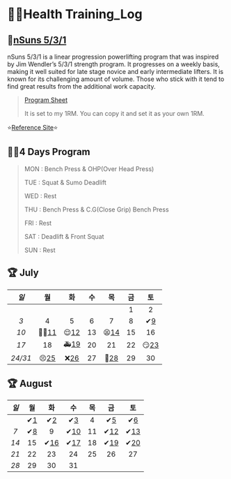 # 🏋️‍♀️Health Training_Log

 ## 💪[nSuns 5/3/1](https://liftvault.com/programs/powerlifting/n-suns-lifting-spreadsheets/)

nSuns 5/3/1 is a linear progression powerlifting program that was inspired by Jim Wendler’s 5/3/1 strength program. It progresses on a weekly basis, making it well suited for late stage novice and early intermediate lifters. It is known for its challenging amount of volume. Those who stick with it tend to find great results from the additional work capacity.



> [Program Sheet](./nSuns.xlsx) 
>
> 
> It is set to my 1RM. You can copy it and set it as your own 1RM.
> 

  ⭐[Reference Site](https://m.blog.naver.com/tbvjaos7654/222463187253)⭐

## 🏃‍♂️4 Days Program

> MON : Bench Press & OHP(Over Head Press)
>
> TUE : Squat & Sumo Deadlift 
>
> WED : Rest
>
> THU : Bench Press & C.G(Close Grip) Bench Press
>
> FRI : Rest
>
> SAT : Deadlift & Front Squat
>
> SUN : Rest
>
> 

## 🏆 July



|  *일*   |             월             |            화             |  수  |            목             |  금  |            토             |
| :-----: | :------------------------: | :-----------------------: | :--: | :-----------------------: | :--: | :-----------------------: |
|         |                            |                           |      |                           |  1   |             2             |
|   *3*   |             4              |             5             |  6   |             7             |  8   |  ✔[9](./July/7.9_SAT.md)  |
|  *10*   | 🏃‍♂️[11](./July/7.11_MON.md) | 😌[12](./July/7.12_TUE.md) |  13  | 😫[14](./July/7.14_THU.md) |  15  |            16             |
|  *17*   |             18             | 🚑[19](./July/7.19_TUE.md) |  20  |            21             |  22  | 😏[23](./July/7.23_SAT.md) |
| *24/31* | 😣[25](./July/7.25_MON.md)  | ❌[26](./July/7.26_TUE.md) |  27  | 💯[28](./July/7.28_THU.md) |  29  |            30             |



## 🏆 August



| *일* |             월             |             화              |             수              |  목  |             금              |             토              |
| :--: | :------------------------: | :-------------------------: | :-------------------------: | :--: | :-------------------------: | :-------------------------: |
|      | ✔[1](./August/8.01_MON.md) | ✔[2](./August/8.02_TUE.md)  | ✔[3](./August/8.03_WED.md)  |  4   | ✔[5](./August/8.05_FRI.md)  | ✔[6](./August/8.06_SAT.md)  |
| *7*  | ✔[8](./August/8.08_MON.md) |              9              | ✔[10](./August/8.10_WED.md) |  11  | ✔[12](./August/8.12_FRI.md) | ✔[13](./August/8.13_SAT.md) |
| *14* |             15             | ✔[16](./August/8.16_TUE.md) | ✔[17](./August/8.17_WED.md) |  18  | ✔[19](./August/8.19_FRI.md) | ✔[20](./August/8.20_SAT.md) |
| *21* |             22             |             23              |             24              |  25  |             26              |             27              |
| *28* |             29             |             30              |             31              |      |                             |                             |





